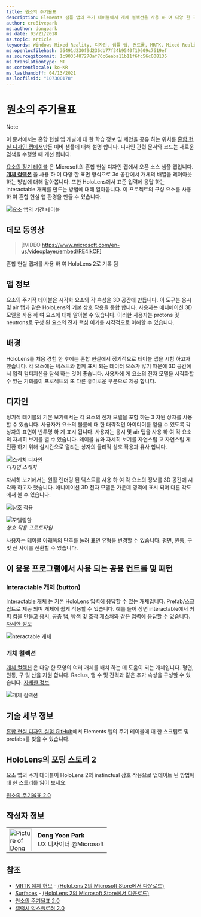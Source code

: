 ```yaml
---
title: 원소의 주기율표
description: Elements 샘플 앱의 주기 테이블에서 개체 컬렉션을 사용 하 여 다양 한 표면 유형으로 3D 공간에서 개체의 배열을 레이아웃 하는 방법에 대해 알아봅니다.
author: cre8ivepark
ms.author: dongpark
ms.date: 03/21/2018
ms.topic: article
keywords: Windows Mixed Reality, 디자인, 샘플 앱, 컨트롤, MRTK, Mixed Reality Toolkit, Unity, 샘플 앱, 예제 앱, 오픈 소스, Microsoft Store, HoloLens, 혼합 현실 헤드셋, windows Mixed Reality 헤드셋, 가상 현실 헤드셋
ms.openlocfilehash: 36491d230f9d236db77f34b9540f19609c7619ef
ms.sourcegitcommit: 1c9035487270af76c6eaba11b11f6fc56c008135
ms.translationtype: MT
ms.contentlocale: ko-KR
ms.lasthandoff: 04/13/2021
ms.locfileid: "107300178"
---
```

# <a name="periodic-table-of-the-elements"></a>원소의 주기율표

>[!NOTE]
>이 문서에서는 혼합 현실 앱 개발에 대 한 학습 정보 및 제안을 공유 하는 위치를 [혼합 현실 디자인 랩에서](https://github.com/Microsoft/MRDesignLabs_Unity)만든 예비 샘플에 대해 설명 합니다. 디자인 관련 문서와 코드는 새로운 검색을 수행할 때 개선 됩니다.

[요소의 정기 테이블](https://github.com/Microsoft/MRDesignLabs_Unity_PeriodicTable) 은 Microsoft의 혼합 현실 디자인 랩에서 오픈 소스 샘플 앱입니다. **[개체 컬렉션](../../design/object-collection.md)** 을 사용 하 여 다양 한 표면 형식으로 3d 공간에서 개체의 배열을 레이아웃 하는 방법에 대해 알아봅니다. 또한 HoloLens에서 표준 입력에 응답 하는 interactable 개체를 만드는 방법에 대해 알아봅니다. 이 프로젝트의 구성 요소를 사용 하 여 혼합 현실 앱 환경을 만들 수 있습니다.

![요소 앱의 기간 테이블](images/640px-periodictable-hero.jpg)

## <a name="demo-video"></a>데모 동영상 
> [!VIDEO https://www.microsoft.com/en-us/videoplayer/embed/RE4IkCF]

혼합 현실 캡처를 사용 하 여 HoloLens 2로 기록 됨

## <a name="about-the-app"></a>앱 정보

요소의 주기적 테이블은 시각화 요소와 각 속성을 3D 공간에 만듭니다. 이 도구는 응시 및 air 탭과 같은 HoloLens의 기본 상호 작용을 통합 합니다. 사용자는 애니메이션 3D 모델을 사용 하 여 요소에 대해 알아볼 수 있습니다. 이러한 사용자는 protons 및 neutrons로 구성 된 요소의 전자 핵심 이기를 시각적으로 이해할 수 있습니다.

## <a name="background"></a>배경

HoloLens를 처음 경험 한 후에는 혼합 현실에서 정기적으로 테이블 앱을 시험 하고자 했습니다. 각 요소에는 텍스트와 함께 표시 되는 데이터 요소가 많기 때문에 3D 공간에서 입력 컴퍼지션을 탐색 하는 것이 좋습니다. 사용자에 게 요소의 전자 모델을 시각화할 수 있는 기회를이 프로젝트의 또 다른 흥미로운 부분으로 제공 합니다.

## <a name="design"></a>디자인

정기적 테이블의 기본 보기에서는 각 요소의 전자 모델을 포함 하는 3 차원 상자를 사용할 수 있습니다. 사용자가 요소의 볼륨에 대 한 대략적인 아이디어를 얻을 수 있도록 각 상자의 표면이 반투명 하 게 표시 됩니다. 사용자는 응시 및 air 탭을 사용 하 여 각 요소의 자세히 보기를 열 수 있습니다. 테이블 뷰와 자세히 보기를 자연스럽 고 자연스럽 게 전환 하기 위해 실시간으로 열리는 상자의 물리적 상호 작용과 유사 합니다.

![스케치 디자인](images/640px-sketch20170406.jpg)<br>
*디자인 스케치*

자세히 보기에서는 원활 렌더링 된 텍스트를 사용 하 여 각 요소의 정보를 3D 공간에 시각화 하고자 했습니다. 애니메이션 3D 전자 모델은 가운데 영역에 표시 되며 다른 각도에서 볼 수 있습니다.

![상호 작용](images/640px-periodictable-interaction.jpg)

![모델링할](images/640px-periodictable-prototypes.jpg)<br>
*상호 작용 프로토타입*

사용자는 테이블 아래쪽의 단추를 눌러 표면 유형을 변경할 수 있습니다. 평면, 원통, 구 및 산 사이를 전환할 수 있습니다.

## <a name="common-controls-and-patterns-used-in-this-app"></a>이 응용 프로그램에서 사용 되는 공용 컨트롤 및 패턴

### <a name="interactable-object-button"></a>Interactable 개체 (button)

[Interactable 개체](../../design/interactable-object.md) 는 기본 HoloLens 입력에 응답할 수 있는 개체입니다. Prefab/스크립트로 제공 되며 개체에 쉽게 적용할 수 있습니다. 예를 들어 장면 interactable에서 커피 컵을 만들고 응시, 공중 탭, 탐색 및 조작 제스처와 같은 입력에 응답할 수 있습니다. [자세한 정보](../../design/interactable-object.md)

![nteractable 개체](images/640px-periodictable-interactableobject.jpg)

### <a name="object-collection"></a>개체 컬렉션

[개체 컬렉션](../../design/object-collection.md) 은 다양 한 모양의 여러 개체를 배치 하는 데 도움이 되는 개체입니다. 평면, 원통, 구 및 산을 지원 합니다. Radius, 행 수 및 간격과 같은 추가 속성을 구성할 수 있습니다. [자세한 정보](../../design/object-collection.md)

![개체 컬렉션](images/640px-periodictable-collections.jpg)

## <a name="technical-details"></a>기술 세부 정보

[혼합 현실 디자인 실험 GitHub](https://github.com/Microsoft/MRDesignLabs_Unity_PeriodicTable)에서 Elements 앱의 주기 테이블에 대 한 스크립트 및 prefabs를 찾을 수 있습니다.

## <a name="porting-story-for-hololens-2"></a>HoloLens의 포팅 스토리 2

요소 앱의 주기 테이블이 HoloLens 2의 instinctual 상호 작용으로 업데이트 된 방법에 대 한 스토리를 읽어 보세요.

[원소의 주기율표 2.0](https://medium.com/@dongyoonpark/bringing-the-periodic-table-of-the-elements-app-to-hololens-2-with-mrtk-v2-a6e3d8362158)




## <a name="about-the-author"></a>작성자 정보

<table style="border-collapse:collapse" padding-left="0px">
<tr>
<td style="border-style: none" width="60px"><img alt="Picture of Dong Yoon Park" width="60" height="60" src="images/dongyoonpark.jpg"></td>
<td style="border-style: none"><b>Dong Yoon Park</b><br>UX 디자이너 @Microsoft</td>
</tr>
</table>

## <a name="see-also"></a>참조

* [MRTK 예제 허브](https://docs.microsoft.com/windows/mixed-reality/mrtk-unity/features/example-scenes/example-hub) - [(HoloLens 2의 Microsoft Store에서 다운로드)](https://www.microsoft.com/en-us/p/mrtk-examples-hub/9mv8c39l2sj4)
* [Surfaces](sampleapp-surfaces.md) - [(HoloLens 2의 Microsoft Store에서 다운로드)](https://www.microsoft.com/en-us/p/surfaces/9nvkpv3sk3x0)
* [원소의 주기율표 2.0](https://medium.com/@dongyoonpark/bringing-the-periodic-table-of-the-elements-app-to-hololens-2-with-mrtk-v2-a6e3d8362158)
* [갤럭시 익스플로러 2.0](galaxy-explorer-update.md)